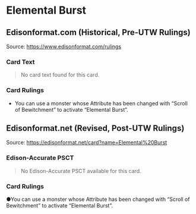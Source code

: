 # Elemental Burst

## Edisonformat.com (Historical, Pre-UTW Rulings)

Source: https://www.edisonformat.com/rulings

### Card Text

> No card text found for this card.

### Card Rulings

*   You can use a monster whose Attribute has been changed with “Scroll of Bewitchment” to activate “Elemental Burst”.

## Edisonformat.net (Revised, Post-UTW Rulings)

Source: https://edisonformat.net/card?name=Elemental%20Burst

### Edison-Accurate PSCT

> No Edison-Accurate PSCT available for this card.

### Card Rulings

●You can use a monster whose Attribute has been changed with “Scroll of Bewitchment” to activate “Elemental Burst”.
            